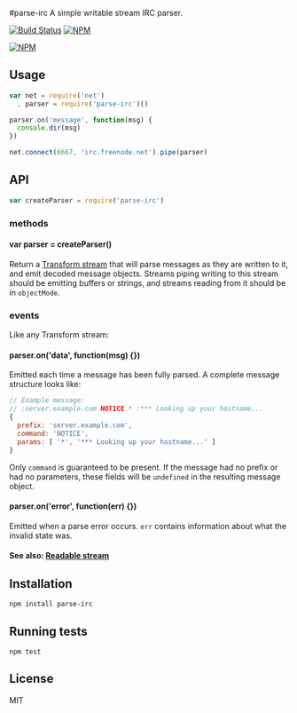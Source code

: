 #parse-irc
A simple writable stream IRC parser.

[![Build Status](https://img.shields.io/travis/tec27/parse-irc.png?style=flat)](https://travis-ci.org/tec27/parse-irc)
[![NPM](https://img.shields.io/npm/v/parse-irc.svg?style=flat)](https://www.npmjs.org/package/parse-irc)

[![NPM](https://nodei.co/npm/parse-irc.png)](https://nodei.co/npm/parse-irc/)

## Usage
```JavaScript
var net = require('net')
  , parser = require('parse-irc')()

parser.on('message', function(msg) {
  console.dir(msg)
})

net.connect(6667, 'irc.freenode.net').pipe(parser)
```

## API
```JavaScript
var createParser = require('parse-irc')
```
### methods
#### var parser = createParser()
Return a [Transform stream](http://nodejs.org/api/stream.html#stream_class_stream_transform_1)
that will parse messages as they are written to it, and emit decoded message objects. Streams
piping writing to this stream should be emitting buffers or strings, and streams reading from
it should be in `objectMode`.

### events
Like any Transform stream:
#### parser.on('data', function(msg) {})
Emitted each time a message has been fully parsed. A complete message structure looks like:
```JavaScript
// Example message:
// :server.example.com NOTICE * :*** Looking up your hostname...
{
  prefix: 'server.example.com',
  command: 'NOTICE',
  params: [ '*', '*** Looking up your hostname...' ]
}
```
Only `command` is guaranteed to be present. If the message had no prefix or had no parameters,
these fields will be `undefined` in the resulting message object.

#### parser.on('error', function(err) {})
Emitted when a parse error occurs. `err` contains information about what the invalid state was.

#### See also: [Readable stream](http://nodejs.org/api/stream.html#stream_class_stream_readable)

## Installation
`npm install parse-irc`

## Running tests
`npm test`

## License
MIT
